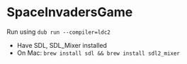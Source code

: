 # SpaceInvadersGame

Run using `dub run --compiler=ldc2`

- Have SDL, SDL_Mixer installed
- On Mac: `brew install sdl && brew install sdl2_mixer`
